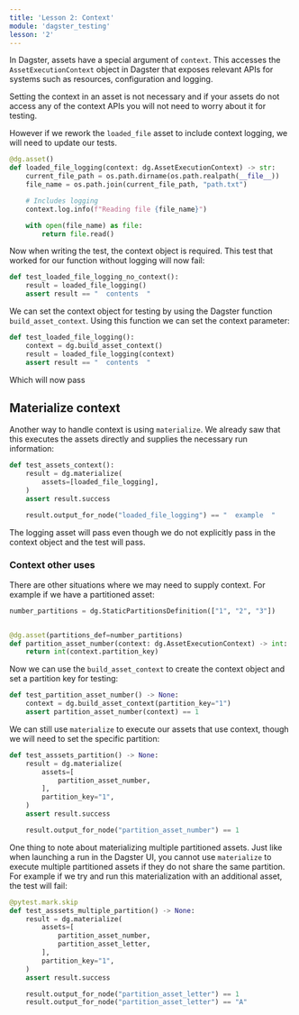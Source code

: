 ```yaml
---
title: 'Lesson 2: Context'
module: 'dagster_testing'
lesson: '2'
---
```


In Dagster, assets have a special argument of `context`. This accesses the `AssetExecutionContext` object in Dagster that exposes relevant APIs for systems such as resources, configuration and logging.

Setting the context in an asset is not necessary and if your assets do not access any of the context APIs you will not need to worry about it for testing.

However if we rework the `loaded_file` asset to include context logging, we will need to update our tests. 

```python
@dg.asset()
def loaded_file_logging(context: dg.AssetExecutionContext) -> str:
    current_file_path = os.path.dirname(os.path.realpath(__file__))
    file_name = os.path.join(current_file_path, "path.txt")

    # Includes logging
    context.log.info(f"Reading file {file_name}")

    with open(file_name) as file:
        return file.read()
```

Now when writing the test, the context object is required. This test that worked for our function without logging will now fail:

```python
def test_loaded_file_logging_no_context():
    result = loaded_file_logging()
    assert result == "  contents  "
```

We can set the context object for testing by using the Dagster function `build_asset_context`. Using this function we can set the context parameter:

```python
def test_loaded_file_logging():
    context = dg.build_asset_context()
    result = loaded_file_logging(context)
    assert result == "  contents  "
```

Which will now pass

## Materialize context

Another way to handle context is using `materialize`. We already saw that this executes the assets directly and supplies the necessary run information:

```python
def test_assets_context():
    result = dg.materialize(
        assets=[loaded_file_logging],
    )
    assert result.success

    result.output_for_node("loaded_file_logging") == "  example  "
```

The logging asset will pass even though we do not explicitly pass in the context object and the test will pass.

### Context other uses

There are other situations where we may need to supply context. For example if we have a partitioned asset:

```python
number_partitions = dg.StaticPartitionsDefinition(["1", "2", "3"])


@dg.asset(partitions_def=number_partitions)
def partition_asset_number(context: dg.AssetExecutionContext) -> int:
    return int(context.partition_key)
```

Now we can use the `build_asset_context` to create the context object and set a partition key for testing:

```python
def test_partition_asset_number() -> None:
    context = dg.build_asset_context(partition_key="1")
    assert partition_asset_number(context) == 1
```

We can still use `materialize` to execute our assets that use context, though we will need to set the specific partition:

```python
def test_asssets_partition() -> None:
    result = dg.materialize(
        assets=[
            partition_asset_number,
        ],
        partition_key="1",
    )
    assert result.success

    result.output_for_node("partition_asset_number") == 1
```

One thing to note about materializing multiple partitioned assets. Just like when launching a run in the Dagster UI, you cannot use `materialize` to execute multiple partitioned assets if they do not share the same partition. For example if we try and run this materialization with an additional asset, the test will fail:

```python
@pytest.mark.skip
def test_asssets_multiple_partition() -> None:
    result = dg.materialize(
        assets=[
            partition_asset_number,
            partition_asset_letter,
        ],
        partition_key="1",
    )
    assert result.success

    result.output_for_node("partition_asset_letter") == 1
    result.output_for_node("partition_asset_letter") == "A"
```